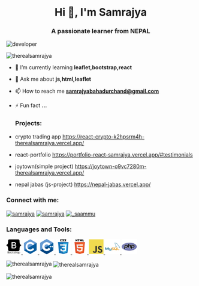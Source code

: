 <h1 align="center">Hi 👋, I'm Samrajya</h1>
<h3 align="center">A passionate learner from NEPAL</h3>
<img src="https://i.imgur.com/rTZkf4K.gif" alt="developer" width="400px" height="400px">

<p align="left"> <img src="https://komarev.com/ghpvc/?username=therealsamrajya&label=Profile%20views&color=0e75b6&style=flat" alt="therealsamrajya" /> </p>

- 🌱 I’m currently learning **leaflet,bootstrap,react**

- 💬 Ask me about **js,html,leaflet**

- 📫 How to reach me **samrajyabahadurchand@gmail.com**

- ⚡ Fun fact **...**
  <h3 align="left">
    Projects:</h3>
- crypto trading app https://react-crypto-k2hpsrm4h-therealsamrajya.vercel.app/
- react-portfolio https://portfolio-react-samrajya.vercel.app/#testimonials
- joytown(simple project) https://joytown-o9vc7280m-therealsamrajya.vercel.app/
- nepal jabas (js-project) https://nepal-jabas.vercel.app/

<h3 align="left">Connect with me:</h3>
<p align="left">
<a href="https://linkedin.com/in/samrajya" target="blank"><img align="center" src="https://raw.githubusercontent.com/rahuldkjain/github-profile-readme-generator/master/src/images/icons/Social/linked-in-alt.svg" alt="samrajya" height="30" width="40" /></a>
<a href="https://fb.com/samrajya" target="blank"><img align="center" src="https://raw.githubusercontent.com/rahuldkjain/github-profile-readme-generator/master/src/images/icons/Social/facebook.svg" alt="samrajya" height="30" width="40" /></a>
<a href="https://instagram.com/_saammu" target="blank"><img align="center" src="https://raw.githubusercontent.com/rahuldkjain/github-profile-readme-generator/master/src/images/icons/Social/instagram.svg" alt="_saammu" height="30" width="40" /></a>
</p>

<h3 align="left">Languages and Tools:</h3>
<p align="left"> <a href="https://getbootstrap.com" target="_blank" rel="noreferrer"> <img src="https://raw.githubusercontent.com/devicons/devicon/master/icons/bootstrap/bootstrap-plain-wordmark.svg" alt="bootstrap" width="40" height="40"/> </a> <a href="https://www.cprogramming.com/" target="_blank" rel="noreferrer"> <img src="https://raw.githubusercontent.com/devicons/devicon/master/icons/c/c-original.svg" alt="c" width="40" height="40"/> </a> <a href="https://www.w3schools.com/cpp/" target="_blank" rel="noreferrer"> <img src="https://raw.githubusercontent.com/devicons/devicon/master/icons/cplusplus/cplusplus-original.svg" alt="cplusplus" width="40" height="40"/> </a> <a href="https://www.w3schools.com/css/" target="_blank" rel="noreferrer"> <img src="https://raw.githubusercontent.com/devicons/devicon/master/icons/css3/css3-original-wordmark.svg" alt="css3" width="40" height="40"/> </a> <a href="https://www.w3.org/html/" target="_blank" rel="noreferrer"> <img src="https://raw.githubusercontent.com/devicons/devicon/master/icons/html5/html5-original-wordmark.svg" alt="html5" width="40" height="40"/> </a> <a href="https://developer.mozilla.org/en-US/docs/Web/JavaScript" target="_blank" rel="noreferrer"> <img src="https://raw.githubusercontent.com/devicons/devicon/master/icons/javascript/javascript-original.svg" alt="javascript" width="40" height="40"/> </a> <a href="https://www.mysql.com/" target="_blank" rel="noreferrer"> <img src="https://raw.githubusercontent.com/devicons/devicon/master/icons/mysql/mysql-original-wordmark.svg" alt="mysql" width="40" height="40"/> </a> <a href="https://www.php.net" target="_blank" rel="noreferrer"> <img src="https://raw.githubusercontent.com/devicons/devicon/master/icons/php/php-original.svg" alt="php" width="40" height="40"/> </a> </p>

<p><img align="left" src="https://github-readme-stats.vercel.app/api/top-langs?username=therealsamrajya&show_icons=true&locale=en&layout=compact" alt="therealsamrajya" /></p>

<p>&nbsp;<img align="center" src="https://github-readme-stats.vercel.app/api?username=therealsamrajya&show_icons=true&locale=en" alt="therealsamrajya" /></p>

<p><img align="center" src="https://github-readme-streak-stats.herokuapp.com/?user=therealsamrajya&" alt="therealsamrajya" /></p>

